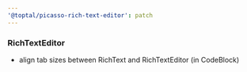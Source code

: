 ```yaml
---
'@toptal/picasso-rich-text-editor': patch
---
```


### RichTextEditor

- align tab sizes between RichText and RichTextEditor (in CodeBlock)

